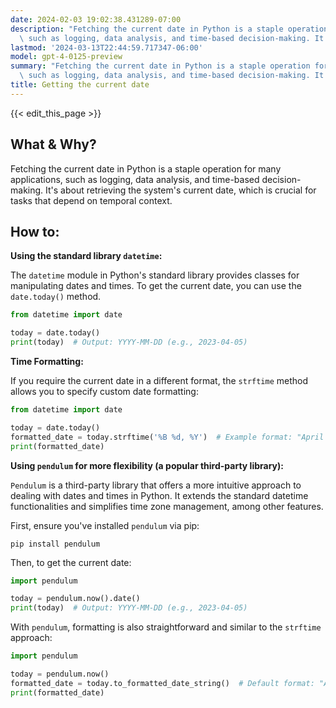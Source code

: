 ```yaml
---
date: 2024-02-03 19:02:38.431289-07:00
description: "Fetching the current date in Python is a staple operation for many applications,\
  \ such as logging, data analysis, and time-based decision-making. It's\u2026"
lastmod: '2024-03-13T22:44:59.717347-06:00'
model: gpt-4-0125-preview
summary: "Fetching the current date in Python is a staple operation for many applications,\
  \ such as logging, data analysis, and time-based decision-making. It's\u2026"
title: Getting the current date
---
```


{{< edit_this_page >}}

## What & Why?

Fetching the current date in Python is a staple operation for many applications, such as logging, data analysis, and time-based decision-making. It's about retrieving the system's current date, which is crucial for tasks that depend on temporal context.

## How to:

**Using the standard library `datetime`:**

The `datetime` module in Python's standard library provides classes for manipulating dates and times. To get the current date, you can use the `date.today()` method.

```python
from datetime import date

today = date.today()
print(today)  # Output: YYYY-MM-DD (e.g., 2023-04-05)
```

**Time Formatting:**

If you require the current date in a different format, the `strftime` method allows you to specify custom date formatting:

```python
from datetime import date

today = date.today()
formatted_date = today.strftime('%B %d, %Y')  # Example format: "April 05, 2023"
print(formatted_date)
```

**Using `pendulum` for more flexibility (a popular third-party library):**

`Pendulum` is a third-party library that offers a more intuitive approach to dealing with dates and times in Python. It extends the standard datetime functionalities and simplifies time zone management, among other features.

First, ensure you've installed `pendulum` via pip:

```shell
pip install pendulum
```

Then, to get the current date:

```python
import pendulum

today = pendulum.now().date()
print(today)  # Output: YYYY-MM-DD (e.g., 2023-04-05)
```

With `pendulum`, formatting is also straightforward and similar to the `strftime` approach:

```python
import pendulum

today = pendulum.now()
formatted_date = today.to_formatted_date_string()  # Default format: "Apr 5, 2023"
print(formatted_date)
```
